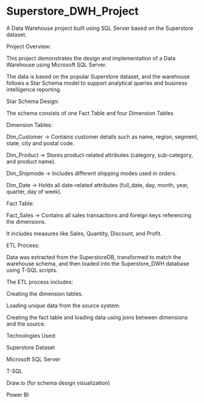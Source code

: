 # Superstore_DWH_Project
A Data Warehouse project built using SQL Server based on the Superstore dataset.


Project Overview:

This project demonstrates the design and implementation of a Data Warehouse using Microsoft SQL Server.

The data is based on the popular Superstore dataset, and the warehouse follows a Star Schema model to support analytical queries and business intelligence reporting.


Star Schema Design:

The schema consists of one Fact Table and four Dimension Tables


Dimension Tables:

Dim_Customer → Contains customer details such as name, region, segment, state, city and postal code.

Dim_Product → Stores product-related attributes (category, sub-category, and product name).

Dim_Shipmode → Includes different shipping modes used in orders.

Dim_Date → Holds all date-related attributes (full_date, day, month, year, quarter, day of week).


Fact Table:

Fact_Sales → Contains all sales transactions and foreign keys referencing the dimensions.

It includes measures like Sales, Quantity, Discount, and Profit.


ETL Process:

Data was extracted from the SuperstoreDB, transformed to match the warehouse schema, and then loaded into the Superstore_DWH database using T-SQL scripts.


The ETL process includes:

Creating the dimension tables.

Loading unique data from the source system.

Creating the fact table and loading data using joins between dimensions and the source.


Technologies Used:

Superstore Dataset

Microsoft SQL Server

T-SQL

Draw.io (for schema design visualization)

Power BI


